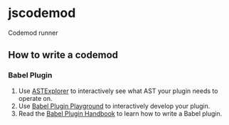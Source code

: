 # jscodemod
Codemod runner

## How to write a codemod
### Babel Plugin
1. Use [ASTExplorer](https://astexplorer.net/) to interactively see what AST your plugin needs to operate on.
1. Use [Babel Plugin Playground](https://www.mattzeunert.com/babel-plugin-playground/) to interactively develop your plugin.
1. Read the [Babel Plugin Handbook](https://github.com/jamiebuilds/babel-handbook/) to learn how to write a Babel plugin.